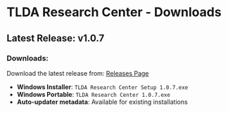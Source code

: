 # TLDA Research Center - Downloads

## Latest Release: v1.0.7

### Downloads:
Download the latest release from: [Releases Page](https://github.com/${RELEASE_REPO}/releases/latest)

- **Windows Installer**: `TLDA Research Center Setup 1.0.7.exe`
- **Windows Portable**: `TLDA Research Center 1.0.7.exe`
- **Auto-updater metadata**: Available for existing installations

